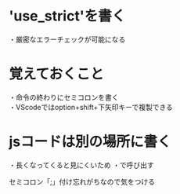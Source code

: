 # 'use_strict'を書く
・厳密なエラーチェックが可能になる  

# 覚えておくこと
・命令の終わりにセミコロンを書く  
・VScodeではoption+shift+下矢印キーで複製できる  

# jsコードは別の場所に書く
・長くなってくると見にくいため
・<script src="保存場所"></script>で呼び出す


セミコロン「;」付け忘れがちなので気をつける
